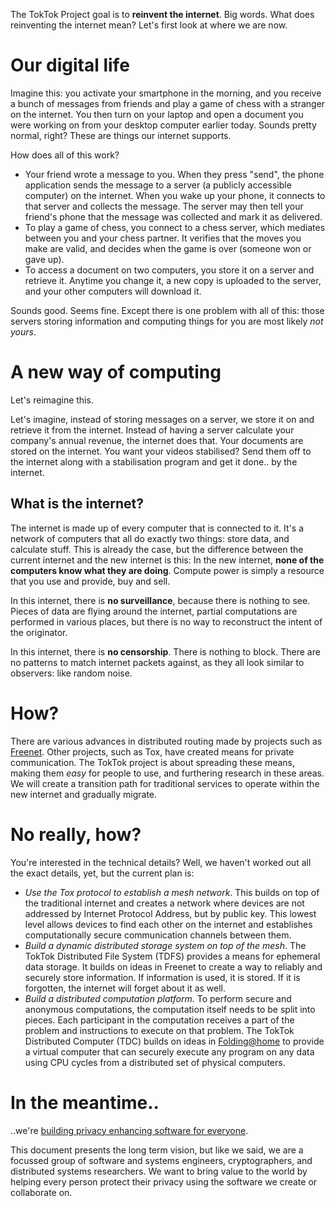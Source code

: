 The TokTok Project goal is to **reinvent the internet**. Big words. What does
reinventing the internet mean? Let's first look at where we are now.

# Our digital life

Imagine this: you activate your smartphone in the morning, and you receive a
bunch of messages from friends and play a game of chess with a stranger on the
internet.  You then turn on your laptop and open a document you were working on
from your desktop computer earlier today.  Sounds pretty normal, right? These
are things our internet supports.

How does all of this work?

- Your friend wrote a message to you. When they press "send", the phone
  application sends the message to a server (a publicly accessible computer) on
  the internet. When you wake up your phone, it connects to that server and
  collects the message. The server may then tell your friend's phone that the
  message was collected and mark it as delivered.
- To play a game of chess, you connect to a chess server, which mediates
  between you and your chess partner. It verifies that the moves you make are
  valid, and decides when the game is over (someone won or gave up).
- To access a document on two computers, you store it on a server and retrieve
  it. Anytime you change it, a new copy is uploaded to the server, and your
  other computers will download it.

Sounds good. Seems fine. Except there is one problem with all of this: those
servers storing information and computing things for you are most likely *not
yours*.

# A new way of computing

Let's reimagine this.

Let's imagine, instead of storing messages on a server, we store it on and
retrieve it from the internet. Instead of having a server calculate your
company's annual revenue, the internet does that. Your documents are stored on
the internet. You want your videos stabilised? Send them off to the internet
along with a stabilisation program and get it done.. by the internet.

## What is the internet?

The internet is made up of every computer that is connected to it. It's a
network of computers that all do exactly two things: store data, and calculate
stuff. This is already the case, but the difference between the current
internet and the new internet is this: In the new internet, **none of the
computers know what they are doing**. Compute power is simply a resource that
you use and provide, buy and sell.

In this internet, there is **no surveillance**, because there is nothing to
see.  Pieces of data are flying around the internet, partial computations are
performed in various places, but there is no way to reconstruct the intent of
the originator.

In this internet, there is **no censorship**. There is nothing to block. There
are no patterns to match internet packets against, as they all look similar to
observers: like random noise.

# How?

There are various advances in distributed routing made by projects such as
[Freenet](https://freenetproject.org). Other projects, such as Tox, have
created means for private communication. The TokTok project is about spreading
these means, making them *easy* for people to use, and furthering research in
these areas. We will create a transition path for traditional services to
operate within the new internet and gradually migrate.

# No really, how?

You're interested in the technical details? Well, we haven't worked out all the
exact details, yet, but the current plan is:

- *Use the Tox protocol to establish a mesh network*. This builds on top of the
  traditional internet and creates a network where devices are not addressed by
  Internet Protocol Address, but by public key.  This lowest level allows
  devices to find each other on the internet and establishes computationally
  secure communication channels between them.
- *Build a dynamic distributed storage system on top of the mesh*. The TokTok
  Distributed File System (TDFS) provides a means for ephemeral data storage.
  It builds on ideas in Freenet to create a way to reliably and securely store
  information. If information is used, it is stored. If it is forgotten, the
  internet will forget about it as well.
- *Build a distributed computation platform*. To perform secure and anonymous
  computations, the computation itself needs to be split into pieces. Each
  participant in the computation receives a part of the problem and
  instructions to execute on that problem. The TokTok Distributed Computer
  (TDC) builds on ideas in [Folding@home](https://folding.stanford.edu/) to
  provide a virtual computer that can securely execute any program on any data
  using CPU cycles from a distributed set of physical computers.

# In the meantime..

..we're [building privacy enhancing software for everyone](mission).

This document presents the long term vision, but like we said, we are a
focussed group of software and systems engineers, cryptographers, and
distributed systems researchers. We want to bring value to the world by helping
every person protect their privacy using the software we create or collaborate
on.
